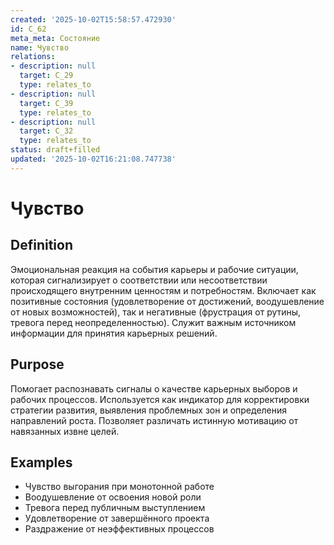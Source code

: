 ```yaml
---
created: '2025-10-02T15:58:57.472930'
id: C_62
meta_meta: Состояние
name: Чувство
relations:
- description: null
  target: C_29
  type: relates_to
- description: null
  target: C_39
  type: relates_to
- description: null
  target: C_32
  type: relates_to
status: draft+filled
updated: '2025-10-02T16:21:08.747738'
---
```


# Чувство

## Definition
Эмоциональная реакция на события карьеры и рабочие ситуации, которая сигнализирует о соответствии или несоответствии происходящего внутренним ценностям и потребностям. Включает как позитивные состояния (удовлетворение от достижений, воодушевление от новых возможностей), так и негативные (фрустрация от рутины, тревога перед неопределенностью). Служит важным источником информации для принятия карьерных решений.

## Purpose
Помогает распознавать сигналы о качестве карьерных выборов и рабочих процессов. Используется как индикатор для корректировки стратегии развития, выявления проблемных зон и определения направлений роста. Позволяет различать истинную мотивацию от навязанных извне целей.

## Examples

- Чувство выгорания при монотонной работе
- Воодушевление от освоения новой роли
- Тревога перед публичным выступлением
- Удовлетворение от завершённого проекта
- Раздражение от неэффективных процессов